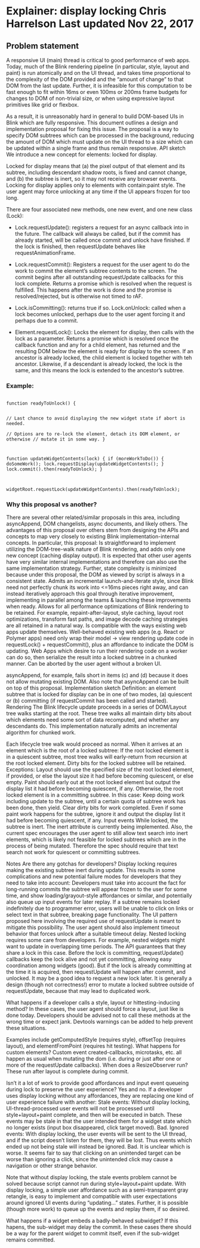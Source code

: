 # Explainer: display locking Chris Harrelson Last updated Nov 22, 2017

    
## Problem statement

A responsive UI (main) thread is critical to good performance of web apps.
Today, much of the Blink rendering pipeline (in particular, style, layout and
paint) is run atomically and on the UI thread, and takes time proportional to
the complexity of the DOM provided and the “amount of change” to that DOM from
the last update. Further, it is infeasible for this computation to be fast
enough to fit within 16ms or even 100ms or 200ms frame budgets for changes to
DOM of non-trivial size, or when using expressive layout primitives like grid
or flexbox.

As a result, it is unreasonably hard  in general to build DOM-based UIs in
Blink which are fully responsive. This document outlines a design and
implementation proposal for fixing this issue. The proposal is a way to
specify DOM subtrees which can be processed in the background, reducing the
amount of DOM which must update on the UI thread to a size which can be
updated within a single frame and thus remain responsive. API sketch We
introduce a new concept for elements: locked for display.

Locked for display means that
  (a) the pixel output of that element and its
subtree, including descendant shadow roots, is fixed and cannot change, and
  (b) the subtree is inert, so it may not receive any browser events. Locking
for display applies only to elements with contain:paint style. The user agent
may force unlocking at any time if the UI appears frozen for too long.


There are four associated new methods, one new event, and one new class
(Lock):

* Lock.requestUpdate(<function>): registers a request for an async
callback into <function> in the future. The callback will always be called,
but if the commit has already started, will be called once commit and unlock
have finished. If the lock is finished, then requestUpdate behaves like
requestAnimationFrame.

* Lock.requestCommit(): Registers a request for the user
agent to do the work to commit the element’s subtree contents to the screen.
The commit begins after all outstanding requestUpdate callbacks for this lock
complete. Returns a promise which is resolved when the request is fulfilled.
This happens after the work is done and the promise is resolved/rejected, but
is otherwise not timed to rAF.

* Lock.isCommitting(): returns true if so.
Lock.onUnlock: called when a lock becomes unlocked, perhaps due to the user
agent forcing it and perhaps due to a commit.

* Element.requestLock(<function>):
Locks the element for display, then calls <function> with the lock as a
parameter. Returns a promise which is resolved once the callback function and
any for a child element, has returned and the resulting DOM below the element
is ready for display to the screen. If an ancestor is already locked, the
child element is locked together with teh ancestor. Likewise, if a descendant
is already locked, the lock is the same, and this means the lock is extended
to the ancestor’s subtree.



### Example:
<code>
function readyToUnlock() {

 // Last chance to avoid displaying the new widget state if abort is needed.  
 // Options are to re-lock the element, detach its DOM element, or otherwise
 // mutate it in some way.
}

function updateWidgetContents(lock) {
  if (moreWorkToDo()) {
    doSomeWork();
    lock.requestDisplay(updateWidgetContents();
  }
  lock.commit().then(readyToUnlock);
}

widgetRoot.requestLock(updateWidgetContents).then(readyToUnlock);
</code>

### Why this proposal vs another?

There are several other related/similar proposals in this area, including asyncAppend, DOM changelists, async documents, and likely others. The advantages of this proposal over others stem from designing the APIs and concepts to map very closely to existing Blink implementation-internal concepts. In particular, this proposal:
Is straightforward to implement utilizing the DOM-tree-walk nature of Blink rendering, and adds only one new concept (caching display output). It is expected that other user agents have very similar internal implementations and therefore can also use the same implementation strategy. Further, state complexity is minimized because under this proposal, the DOM as viewed by script is always in a consistent state.
Admits an incremental launch-and-iterate style, since Blink need not perfectly chunk its work into <=16ms pieces right away, and can instead iteratively approach this goal through iterative improvement, implementing in parallel among the teams & launching these improvements when ready.
Allows for all performance optimizations of Blink rendering to be retained. For example, repaint-after-layout, style caching, layout root optimizations, transform fast paths, and image decode caching strategies are all retained in a natural way.
Is compatible with the ways existing web apps update themselves. Well-behaved existing web apps (e.g. React or Polymer apps) need only wrap their model -> view rendering update code in requestLock() + requestCommit(), plus an affordance to indicate the DOM is updating. Web Apps which desire to run their rendering code on a worker can do so, then serialize the result into a locked subtree in a chunked manner.
Can be aborted by the user agent without a broken UI.

asyncAppend, for example, fails short in items (c)  and (d) because it does not allow mutating existing DOM. Also note that asyncAppend can be built on top of this proposal.
Implementation sketch
Definition: an element subtree that is locked for display can be in one of two modes, (a) quiescent or (b) committing (if requestCommit has been called and started).
Rendering
The Blink lifecycle update proceeds in a series of DOM/Layout tree walks starting at the root. These tree walks all maintain dirty bits about which elements need some sort of data recomputed, and whether any descendants do. This implementation naturally admits an incremental algorithm for chunked work.

Each lifecycle tree walk would proceed as normal. When it arrives at an element which is the root of a locked subtree:
If the root locked element is in a quiescent subtree, most tree walks will early-return from recursion at the root locked element. Dirty bits for the locked subtree will be retained. Exceptions:
Layout should use the specified size of the root locked element, if provided, or else the layout size it had before becoming quiescent, or else empty.
Paint should early out at the root locked element but output the display list it had before becoming quiescent, if any.
Otherwise, the root locked element is in a committing subtree. In this case:
Keep doing work including update to the subtree, until a certain quota of subtree work has been done, then yield. Clear dirty bits for work completed.
Even if some paint work happens for the subtree, ignore it and output the display list it had before becoming quiescent, if any.
Input events
While locked, the subtree is inert. The inert attribute is currently being implemented. Also, the current spec encourages the user agent to still allow text search into inert elements, which is likely not feasible for locked subtrees which are in the process of being mutated. Therefore the spec should require that text search not work for quiescent or committing subtrees.

Notes
Are there any gotchas for developers?
Display locking requires making the existing subtree inert during update. This results in some complications and new potential failure modes for developers that they need to take into account:
Developers must take into account the fact for long-running commits the subtree will appear frozen to the user for some time, and show loading/grayout-style affordances or similar, and potentially also queue up input events for later replay.
If a subtree remains locked indefinitely due to programmer error, users will be unable to click on links or select text in that subtree, breaking page functionality. The UI pattern proposed here involving the required use of requestUpdate is meant to mitigate this possibility. The user agent should also implement timeout behavior that forces unlock after a suitable timeout delay.
Nested locking requires some care from developers. For example, nested widgets might want to update in overlapping time periods. The API guarantees that they share a lock in this case. Before the lock is committing, requestUpdate() callbacks keep the lock alive and not yet committing, allowing easy coordination among widgets (good). But if the lock is already committing at the time it is acquired, then requestUpdate will happen after commit, and unlocked. It may be a good idea to request a new lock later.
It is generally a design (though not correctness!) error to mutate a locked subtree outside of requestUpdate, because that may lead to duplicated work.

What happens if a developer calls a style, layout or hittesting-inducing method?
In these cases, the user agent should force a layout, just like is done today. Developers should be advised not to call these methods at the wrong time or expect jank. Devtools warnings can be added to help prevent these situations.

Examples include getComputedStyle (requires style), offsetTop (requires layout), and elementFromPoint (requires hit testing).
What happens for custom elements?
Custom event created-callbacks, microtasks, etc. all happen as usual when mutating the dom (i.e. during or just after one or more of the requestUpdate callbacks).
When does a ResizeObserver run?
These run after layout is complete during commit.

Isn’t it a lot of work to provide good affordances and input event queueing during lock to preserve the user experience?
Yes and no. If a developer uses display locking without any affordances, they are replacing one kind of user experience failure with another:
Stale events: Without display locking, UI-thread-processed user events will not be processed until style+layout+paint complete, and then will be executed in batch. These events may be stale in that the user intended them for a widget state which no longer exists (input box disappeared, click target moved). Bad.
Ignored events: With display locking, the user events will be sent to the UI thread, and if the script doesn’t listen for them, they will be lost. Thus events which ended up not being stale will instead be ignored. Bad.
It is unclear which is worse. It seems fair to say that clicking on an unintended target can be worse than ignoring a click, since the unintended click may cause a navigation or other strange behavior.

Note that without display locking, the stale events problem cannot be solved because script cannot run during style+layout+paint update. With display locking, a simple user affordance such as a semi-transparent gray retangle, is easy to implement and compatible with user expectations around ignored UI events during “updating…” states. Further, it is possible (though more work) to queue up the events and replay them, if so desired.

What happens if a widget embeds a badly-behaved subwidget?
If this hapens, the sub-widget may delay the commit. In these cases there should be a way for the parent widget to commit itself, even if the sub-widget remains committed.
